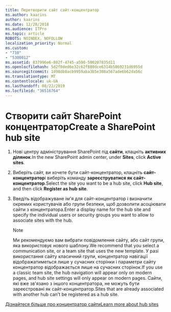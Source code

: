 ```yaml
---
title: Перетворити сайт сайт-концентратор
ms.author: kaarins
author: kaarins
ms.date: 12/28/2018
ms.audience: ITPro
ms.topic: article
ROBOTS: NOINDEX, NOFOLLOW
localization_priority: Normal
ms.custom:
- "710"
- "5300012"
ms.assetid: 837996e6-802f-4745-a590-500207835d11
ms.openlocfilehash: 5d2f0ded6e32c62f880dce6314b5869231d6955d
ms.sourcegitcommit: 1d98db8acb9959aba3b5e308a567ade6b62da56c
ms.translationtype: MT
ms.contentlocale: uk-UA
ms.lasthandoff: 08/22/2019
ms.locfileid: "36516764"
---
```

# <a name="create-a-sharepoint-hub-site"></a><span data-ttu-id="af8ce-102">Створити сайт SharePoint концентратор</span><span class="sxs-lookup"><span data-stu-id="af8ce-102">Create a SharePoint hub site</span></span>

1. <span data-ttu-id="af8ce-103">Нові центру адміністрування SharePoint під **сайти**, клацніть **активних ділянок**.</span><span class="sxs-lookup"><span data-stu-id="af8ce-103">In the new SharePoint admin center, under **Sites**, click **Active sites**.</span></span>

2. <span data-ttu-id="af8ce-104">Виберіть сайт, ви хочете бути сайт-концентратор, клацніть **сайт-концентратор**і виберіть команду **зареєструватися як сайт-концентратор**.</span><span class="sxs-lookup"><span data-stu-id="af8ce-104">Select the site you want to be a hub site, click **Hub site**, and then click **Register as hub site**.</span></span>

3. <span data-ttu-id="af8ce-105">Введіть відображуване ім'я для сайт-концентратор і визначити окремих користувачів або групи безпеки, щоб дозволити асоціювати сайти з концентратора.</span><span class="sxs-lookup"><span data-stu-id="af8ce-105">Enter a display name for the hub site and specify the individual users or security groups you want to allow to associate sites with the hub.</span></span>

    > [!NOTE]
    >  <span data-ttu-id="af8ce-106">Ми рекомендуємо вам вибрати повідомлення сайту, або сайт групи, яка використовує нового шаблону.</span><span class="sxs-lookup"><span data-stu-id="af8ce-106">We recommend that you select a communication site, or a team site that uses the new template.</span></span> <span data-ttu-id="af8ce-107">У разі використання сайту класичний групи, концентратор навігації відображатиметься лише у сучасних сторінки і параметри сайту концентратор відображається лише на сучасних сторінок.</span><span class="sxs-lookup"><span data-stu-id="af8ce-107">If you use a classic team site, the hub navigation will appear only on modern pages, and hub site settings will only appear on modern pages.</span></span> <span data-ttu-id="af8ce-108">Сайти, які вже зв'язано з іншого концентратора, не можуть бути зареєстровані як сайт-концентратор.</span><span class="sxs-lookup"><span data-stu-id="af8ce-108">Sites that are already associated with another hub can't be registered as a hub site.</span></span>
  
[<span data-ttu-id="af8ce-109">Дізнайтеся більше про концентратор сайти</span><span class="sxs-lookup"><span data-stu-id="af8ce-109">Learn more about hub sites</span></span>](https://go.microsoft.com/fwlink/?linkid=869149)
  